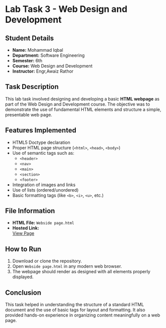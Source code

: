 # Lab Task 3 - Web Design and Development

## Student Details

- **Name:** Mohammad Iqbal  
- **Department:** Software Engineering  
- **Semester:** 6th  
- **Course:** Web Design and Development  
- **Instructor:** Engr,Awaiz Rathor

## Task Description

This lab task involved designing and developing a basic **HTML webpage** as part of the Web Design and Development course. The objective was to demonstrate the use of fundamental HTML elements and structure a simple, presentable web page.

## Features Implemented

- HTML5 Doctype declaration
- Proper HTML page structure (`<html>`, `<head>`, `<body>`)
- Use of semantic tags such as:
  - `<header>`
  - `<nav>`
  - `<main>`
  - `<section>`
  - `<footer>`
- Integration of images and links
- Use of lists (ordered/unordered)
- Basic formatting tags (like `<b>`, `<i>`, `<u>`, etc.)

## File Information

- **HTML File:** `Webside page.html`
- **Hosted Link:**  
  [View Page](https://rawcdn.githack.com/MuhammadIqbal009/Web_Design_and_Development_Course_2022-SE-42/6e520c2217202cc00169980cc24230c2dd2d3af8/Lab_Task_03/Webside%20page.html)

## How to Run

1. Download or clone the repository.
2. Open `Webside page.html` in any modern web browser.
3. The webpage should render as designed with all elements properly displayed.

## Conclusion

This task helped in understanding the structure of a standard HTML document and the use of basic tags for layout and formatting. It also provided hands-on experience in organizing content meaningfully on a web page.
